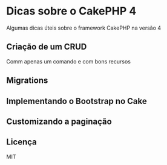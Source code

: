 # Dicas sobre o CakePHP 4

Algumas dicas úteis sobre o framework CakePHP na versão 4

## Criação de um CRUD
Comm apenas um comando e com bons recursos

## Migrations

## Implementando o Bootstrap no Cake

## Customizando a paginação

## Licença
MIT
